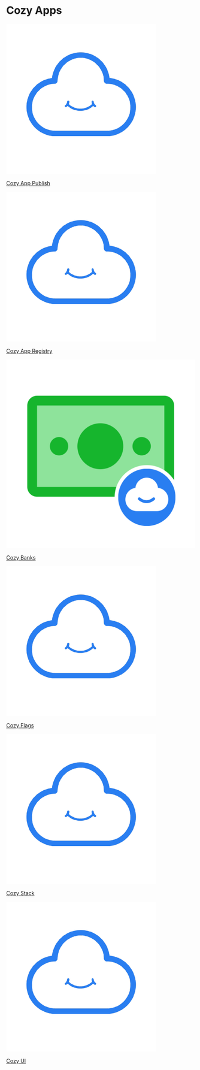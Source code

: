 # Cozy Apps

<div class="horizontal-list">
  <a href="/cozy-app-publish">
    <img src="../assets/images/home/icon-cozy.png" alt="Cozy App Publish" />
    <p>Cozy App Publish</p>
  </a>

  <a href="/cozy-apps-registry">
    <img src="../assets/images/home/icon-cozy.png" alt="Cozy Apps Registry" />
    <p>Cozy App Registry</p>
  </a>

  <a href="/cozy-banks">
    <img src="../assets/images/home/icon-banks.png" alt="Cozy Banks"/>
    <p>Cozy Banks</p>
  </a>
  <a href="/cozy-flags">
    <img src="../assets/images/home/icon-cozy.png" alt="Cozy Cozy"/>
    <p>Cozy Flags</p>
  </a>

  <a href="/cozy-stack">
    <img src="../assets/images/home/icon-cozy.png" alt="Cozy Stack" />
    <p>Cozy Stack</p>
  </a>

  <a href="/cozy-ui">
    <img src="../assets/images/home/icon-cozy.png" alt="Cozy UI" />
    <p>Cozy UI</p>
  </a>
</div>